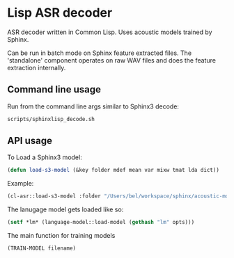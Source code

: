 Lisp ASR decoder
================
ASR decoder written in Common Lisp.  Uses acoustic models trained by Sphinx.

Can be run in batch mode on Sphinx feature extracted files.  The 'standalone' component operates on raw WAV files and does the feature extraction internally.


Command line usage
------------------

Run from the command line args similar to Sphinx3 decode:
```bash
scripts/sphinxlisp_decode.sh
```

API usage
---------

To Load a Sphinx3 model:
```lisp
(defun load-s3-model (&key folder mdef mean var mixw tmat lda dict))
```

Example:
```lisp
(cl-asr::load-s3-model :folder "/Users/bel/workspace/sphinx/acoustic-models/fisher/")
```

The lanugage model gets loaded like so:
```lisp
(setf *lm* (language-model::load-model (gethash "lm" opts)))
```

The main function for training models
```lisp
(TRAIN-MODEL filename)
```
